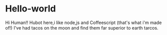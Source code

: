 # Hello-world
Hi Human!!
Hubot here,i like node,js and Coffeescript (that's what i'm made of!)
I've had tacos on the moon and find them far superior to earth tarcos.
